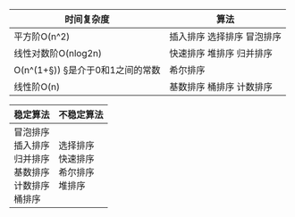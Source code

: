 | 时间复杂度 | 算法 |
|---|---|
|平方阶O(n^2)|插入排序 选择排序 冒泡排序
|线性对数阶O(nlog2n)|快速排序 堆排序 归并排序
|O(n^(1+§)) §是介于0和1之间的常数|希尔排序
|线性阶O(n)|基数排序 桶排序 计数排序

| 稳定算法 | 不稳定算法 |
|---|---|
|冒泡排序<br> 插入排序<br> 归并排序<br> 基数排序<br> 计数排序<br> 桶排序 |选择排序<br> 快速排序<br> 希尔排序<br> 堆排序